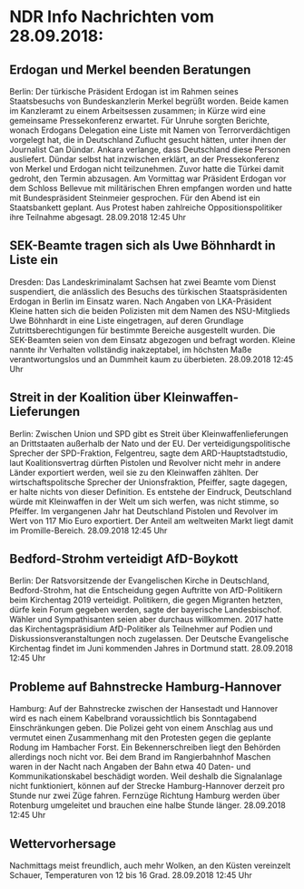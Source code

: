 # NDR Info Nachrichten vom 28.09.2018:


## Erdogan und Merkel beenden Beratungen
Berlin: Der türkische Präsident Erdogan ist im Rahmen seines Staatsbesuchs von Bundeskanzlerin Merkel begrüßt worden. Beide kamen im Kanzleramt zu einem Arbeitsessen zusammen; in Kürze wird eine gemeinsame Pressekonferenz erwartet. Für Unruhe sorgten Berichte, wonach Erdogans Delegation eine Liste mit Namen von Terrorverdächtigen vorgelegt hat, die in Deutschland Zuflucht gesucht hätten, unter ihnen der Journalist Can Dündar. Ankara verlange, dass Deutschland diese Personen ausliefert. Dündar selbst hat inzwischen erklärt, an der Pressekonferenz von Merkel und Erdogan nicht teilzunehmen. Zuvor hatte die Türkei damit gedroht, den Termin abzusagen. Am Vormittag war Präsident Erdogan vor dem Schloss Bellevue mit militärischen Ehren empfangen worden und hatte mit Bundespräsident Steinmeier gesprochen. Für den Abend ist ein Staatsbankett geplant. Aus Protest haben zahlreiche Oppositionspolitiker ihre Teilnahme abgesagt. 28.09.2018 12:45 Uhr 

## SEK-Beamte tragen sich als Uwe Böhnhardt in Liste ein
Dresden: Das Landeskriminalamt Sachsen hat zwei Beamte vom Dienst suspendiert, die anlässlich des Besuchs des türkischen Staatspräsidenten Erdogan in Berlin im Einsatz waren. Nach Angaben von LKA-Präsident Kleine hatten sich die beiden Polizisten mit dem Namen des NSU-Mitglieds Uwe Böhnhardt in eine Liste eingetragen, auf deren Grundlage Zutrittsberechtigungen für bestimmte Bereiche ausgestellt wurden. Die SEK-Beamten seien von dem Einsatz abgezogen und befragt worden. Kleine nannte ihr Verhalten vollständig inakzeptabel, im höchsten Maße verantwortungslos und an Dummheit kaum zu überbieten. 28.09.2018 12:45 Uhr 

## Streit in der Koalition über Kleinwaffen-Lieferungen
Berlin: Zwischen Union und SPD gibt es Streit über Kleinwaffenlieferungen an Drittstaaten außerhalb der Nato und der EU. Der verteidigungspolitische Sprecher der SPD-Fraktion, Felgentreu, sagte dem ARD-Hauptstadtstudio, laut Koalitionsvertrag dürften Pistolen und Revolver nicht mehr in andere Länder exportiert werden, weil sie zu den Kleinwaffen zählten. Der wirtschaftspolitsche Sprecher der Unionsfraktion, Pfeiffer, sagte dagegen, er halte nichts von dieser Definition. Es entstehe der Eindruck, Deutschland würde mit Kleinwaffen in der Welt um sich werfen, was nicht stimme, so Pfeiffer. Im vergangenen Jahr hat Deutschland Pistolen und Revolver im Wert von 117 Mio Euro exportiert. Der Anteil am weltweiten Markt liegt damit im Promille-Bereich. 28.09.2018 12:45 Uhr 

## Bedford-Strohm verteidigt AfD-Boykott
Berlin: Der Ratsvorsitzende der Evangelischen Kirche in Deutschland, Bedford-Strohm, hat die Entscheidung gegen Auftritte von AfD-Politikern beim Kirchentag 2019 verteidigt. Politikern, die gegen Migranten hetzten, dürfe kein Forum gegeben werden, sagte der bayerische Landesbischof. Wähler und Sympathisanten seien aber durchaus willkommen. 2017 hatte das Kirchentagspräsidium AfD-Politiker als Teilnehmer auf Podien und Diskussionsveranstaltungen noch zugelassen. Der Deutsche Evangelische Kirchentag findet im Juni kommenden Jahres in Dortmund statt. 28.09.2018 12:45 Uhr 

## Probleme auf Bahnstrecke Hamburg-Hannover
Hamburg: Auf der Bahnstrecke zwischen der Hansestadt und Hannover wird es nach einem Kabelbrand voraussichtlich bis Sonntagabend Einschränkungen geben. Die Polizei geht von einem Anschlag aus und vermutet einen Zusammenhang mit den Protesten gegen die geplante Rodung im Hambacher Forst. Ein Bekennerschreiben liegt den Behörden allerdings noch nicht vor. Bei dem Brand im Rangierbahnhof Maschen waren in der Nacht nach Angaben der Bahn etwa 40 Daten- und Kommunikationskabel beschädigt worden. Weil deshalb die Signalanlage nicht funktioniert, können auf der Strecke Hamburg-Hannover derzeit pro Stunde nur zwei Züge fahren. Fernzüge Richtung Hamburg werden über Rotenburg umgeleitet und brauchen eine halbe Stunde länger. 28.09.2018 12:45 Uhr 

## Wettervorhersage
Nachmittags meist freundlich, auch mehr Wolken, an den Küsten vereinzelt Schauer, Temperaturen von 12 bis 16 Grad. 28.09.2018 12:45 Uhr 
